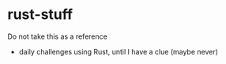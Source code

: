 # rust-stuff

Do not take this as a reference

- daily challenges using Rust, until I have a clue (maybe never) 
